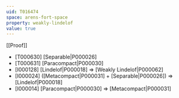 ```yaml
---
uid: T016474
space: arens-fort-space
property: weakly-lindelof
value: true
---
```

[[Proof]]

* [T000630] [Separable|P000026]
* [T000631] [Paracompact|P000030]
* [I000128] [Lindelof|P000018] => [Weakly Lindelof|P000062]
* [I000024] ([Metacompact|P000031] + [Separable|P000026]) => [Lindelof|P000018]
* [I000014] [Paracompact|P000030] => [Metacompact|P000031]

